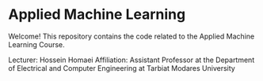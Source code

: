 # Applied Machine Learning
Welcome! This repository contains the code related to the Applied Machine Learning Course.

Lecturer: Hossein Homaei
Affiliation: Assistant Professor at the Department of Electrical and Computer Engineering at Tarbiat Modares University

